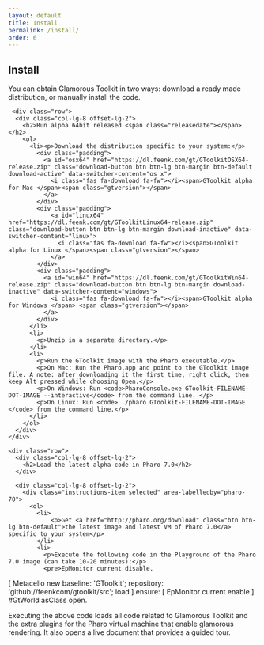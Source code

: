 ```yaml
---
layout: default
title: Install
permalink: /install/
order: 6
---
```


<section id="install">
  <div class="container">
     <div class="row">
      <div class="col-lg-8 offset-lg-2">
        <div class="jumbotron">
          <h1 class="center-text">Install</h1>
          <p class="lead">You can obtain Glamorous Toolkit in two ways: download a ready made distribution, or manually install the code.</p>
        </div>   
      </div>
    </div>  

     <div class="row">
      <div class="col-lg-8 offset-lg-2">
        <h2>Run alpha 64bit released <span class="releasedate"></span></h2> 
        <ol>
          <li><p>Download the distribution specific to your system:</p>
            <div class="padding">
              <a id="osx64" href="https://dl.feenk.com/gt/GToolkitOSX64-release.zip" class="download-button btn btn-lg btn-margin btn-default download-active" data-switcher-content="os x">
                <i class="fas fa-download fa-fw"></i><span>GToolkit alpha for Mac </span><span class="gtversion"></span>
              </a>
            </div>
            <div class="padding">
                <a id="linux64" href="https://dl.feenk.com/gt/GToolkitLinux64-release.zip" class="download-button btn btn-lg btn-margin download-inactive" data-switcher-content="linux">
                  <i class="fas fa-download fa-fw"></i><span>GToolkit alpha for Linux </span><span class="gtversion"></span> 
                </a>
            </div>
            <div class="padding">
              <a id="win64" href="https://dl.feenk.com/gt/GToolkitWin64-release.zip" class="download-button btn btn-lg btn-margin download-inactive" data-switcher-content="windows">
                <i class="fas fa-download fa-fw"></i><span>GToolkit alpha for Windows </span> <span class="gtversion"></span>
              </a>
            </div>
          </li>
          <li>
            <p>Unzip in a separate directory.</p>
          </li> 
          <li>
            <p>Run the GToolkit image with the Pharo executable.</p>
            <p>On Mac: Run the Pharo.app and point to the GToolkit image file. A note: after downloading it the first time, right click, then keep Alt pressed while choosing Open.</p>
            <p>On Windows: Run <code>PharoConsole.exe GToolkit-FILENAME-DOT-IMAGE --interactive</code> from the command line. </p>
            <p>On Linux: Run <code> ./pharo GToolkit-FILENAME-DOT-IMAGE </code> from the command line.</p>
          </li>
        </ol>
      </div>
    </div> 

    <div class="row">
      <div class="col-lg-8 offset-lg-2">
        <h2>Load the latest alpha code in Pharo 7.0</h2>
      </div>

      <div class="col-lg-8 offset-lg-2">
        <div class="instructions-item selected" area-labelledby="pharo-70">
          <ol>
            <li>
                <p>Get <a href="http://pharo.org/download" class="btn btn-lg btn-default">the latest image and latest VM of Pharo 7.0</a> specific to your system</p>
            </li>
            <li>
              <p>Execute the following code in the Playground of the Pharo 7.0 image (can take 10-20 minutes):</p>
              <pre>EpMonitor current disable.
[ 
  Metacello new
    baseline: 'GToolkit';
    repository: 'github://feenkcom/gtoolkit/src';
    load
] ensure: [ EpMonitor current enable ].
#GtWorld asClass open.</pre>
              <p>Executing the above code loads all code related to Glamorous Toolkit and the extra plugins for the Pharo virtual machine that enable glamorous rendering. It also opens a live document that provides a guided tour.</p>
            </li>
          </ol>
        </div>
      </div>
    </div>
  </div><!-- /container -->
</section>

